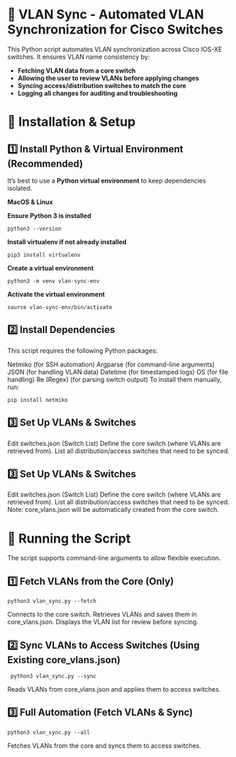 # 📌 VLAN Sync - Automated VLAN Synchronization for Cisco Switches
This Python script automates VLAN synchronization across Cisco IOS-XE switches. It ensures VLAN name consistency by:
- **Fetching VLAN data from a core switch**
- **Allowing the user to review VLANs before applying changes**
- **Syncing access/distribution switches to match the core**
- **Logging all changes for auditing and troubleshooting**

# 📌 Installation & Setup

## 1️⃣ Install Python & Virtual Environment (Recommended)
It’s best to use a **Python virtual environment** to keep dependencies isolated.

**MacOS & Linux**

**Ensure Python 3 is installed**

    python3 --version

**Install virtualenv if not already installed**

    pip3 install virtualenv

**Create a virtual environment**

    python3 -m venv vlan-sync-env

**Activate the virtual environment**

    source vlan-sync-env/bin/activate

## 2️⃣ Install Dependencies
This script requires the following Python packages:

Netmiko (for SSH automation)
Argparse (for command-line arguments)
JSON (for handling VLAN data)
Datetime (for timestamped logs)
OS (for file handling)
Re (Regex) (for parsing switch output)
To install them manually, run:

    pip install netmiko

## 3️⃣ Set Up VLANs & Switches
Edit switches.json (Switch List)
Define the core switch (where VLANs are retrieved from).
List all distribution/access switches that need to be synced.

## 3️⃣ Set Up VLANs & Switches
Edit switches.json (Switch List)
Define the core switch (where VLANs are retrieved from).
List all distribution/access switches that need to be synced.
Note: core_vlans.json will be automatically created from the core switch.

# 🚀 Running the Script
The script supports command-line arguments to allow flexible execution.

## 1️⃣ Fetch VLANs from the Core (Only)
    python3 vlan_sync.py --fetch
Connects to the core switch.
Retrieves VLANs and saves them in core_vlans.json.
Displays the VLAN list for review before syncing.

## 2️⃣ Sync VLANs to Access Switches (Using Existing core_vlans.json)
     python3 vlan_sync.py --sync
Reads VLANs from core_vlans.json and applies them to access switches.

## 3️⃣ Full Automation (Fetch VLANs & Sync)
    python3 vlan_sync.py --all
Fetches VLANs from the core and syncs them to access switches.

